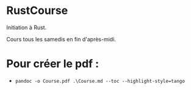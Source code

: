 # RustCourse

Initiation à Rust.

Cours tous les samedis en fin d'après-midi.

# Pour créer le pdf : 
  * ```pandoc -o Course.pdf .\Course.md --toc --highlight-style=tango```
